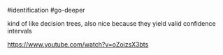 #identification #go-deeper

kind of like decision trees, also nice because they yield valid confidence intervals

https://www.youtube.com/watch?v=oZoizsX3bts
